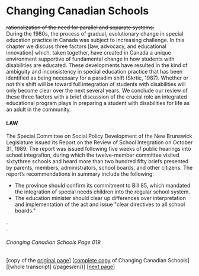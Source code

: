 # Changing Canadian Schools
~~rationalization of the need for parallel and separate systems.~~  
During the 1980s, the process of gradual, evolutionary
change in special education practice in Canada was subject to
increasing challenge. In this chapter we discuss three factors  [law, advocacy, and educational innovation] which, taken
together, have created in Canada a unique environment supportive
of fundamental change in how students with disabilities are
educated. These developments have resulted in the kind of
ambiguity and inconsistency in special education practice that
has been identified as being necessary for a paradim shift 
(Skrtic, 1987). Whether or not this shift will be toward full
integration of students with disabilities will only become clear
over the next several years. We conclude our review of these
three factors with a brief discussion of the crucial role an
integrated educational program plays in preparing a student
with disabilities for life as an adult in the community.  

#### LAW  
The Special Committee on Social Policy Development of the New
Brunswick Legislature issued its Report on the Review of School
Integration on October 31, 1989. The report was issued following
five weeks of public hearings into school integrafion, during which
the twelve-member committee visited sixtythree schools and heard
more than two hundred fifty briefs presented by parents, members,
administrators, school boards, and other citizens.
The report’s recommendations in summary include the following:  

- The province should confirm its commitment to Bill 85,
which mandated the integration of special needs children
into the regular school system.
- The education minister should clear up differences over interpretation and implementation of the act and issue "clear directives to all school boards."

.  
.  
###### Changing Canadian Schools Page 019

[copy of the [original page](/copies-from-original/CCS019.png)]
[[complete copy](/copies-from-original/BestCopy_Changing_Canadian_Schools_Perspectives_on_Disability_and_Inclusion.pdf) of Changing Canadian Schools]
[[whole transcript] (/pages/en/)]
[[next page](Changing_Canadian_Schools-020)]
